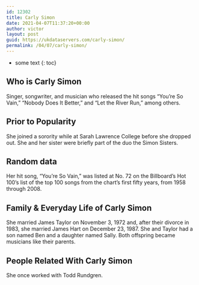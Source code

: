 ```yaml
---
id: 12302
title: Carly Simon
date: 2021-04-07T11:37:20+00:00
author: victor
layout: post
guid: https://ukdataservers.com/carly-simon/
permalink: /04/07/carly-simon/
---
```


* some text
{: toc}


## Who is Carly Simon



Singer, songwriter, and musician who released the hit songs &#8220;You&#8217;re So Vain,&#8221; &#8220;Nobody Does It Better,&#8221; and &#8220;Let the River Run,&#8221; among others.

                
                
                
## Prior to Popularity



She joined a sorority while at Sarah Lawrence College before she dropped out. She and her sister were briefly part of the duo the Simon Sisters.

                
                
                
## Random data



Her hit song, &#8220;You&#8217;re So Vain,&#8221; was listed at No. 72 on the Billboard&#8217;s Hot 100&#8217;s list of the top 100 songs from the chart&#8217;s first fifty years, from 1958 through 2008.

                
                
                
## Family & Everyday Life of Carly Simon



She married James Taylor on November 3, 1972 and, after their divorce in 1983, she married James Hart on December 23, 1987. She and Taylor had a son named Ben and a daughter named Sally. Both offspring became musicians like their parents.

                
                
                
## People Related With Carly Simon



She once worked with Todd Rundgren.

                
              
            
          
          
          
